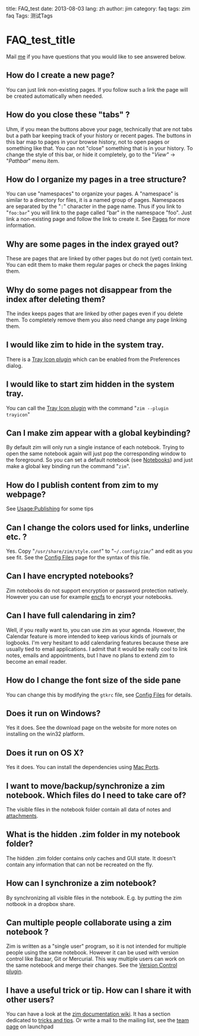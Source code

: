 ﻿title: FAQ_test
date: 2013-08-03
lang: zh
author: jim
category: faq
tags: zim faq
Tags: 测试Tags
# FAQ_test_title

Mail [me](mailto:jaap.karssenberg@gmail.com) if you have questions that you would like to see answered below.

How do I create a new page?
---------------------------
You can just link non-existing pages. If you follow such a link the page will be created automatically when needed.

How do you close these "tabs" ?
-------------------------------
Uhm, if you mean the buttons above your page, technically that are not tabs but a path bar keeping track of your history or recent pages. The buttons in this bar map to pages in your browse history, not to open pages or something like that. You can not "close" something that is in your history. To change the style of this bar, or hide it completely, go to the "*View"* -> "*Pathbar*" menu item.

How do I organize my pages in a tree structure?
-----------------------------------------------
You can use "namespaces" to organize your pages. A "namespace" is similar to a directory for files, it is a named group of pages. Namespaces are separated by the "``:``" character in the page name. Thus if you link to "``foo:bar``" you will link to the page called "bar" in the namespace "foo". Just link a non-existing page and follow the link to create it. See [Pages](./Help/Pages.markdown) for more information.

Why are some pages in the index grayed out?
-------------------------------------------
These are pages that are linked by other pages but do not (yet) contain text. You can edit them to make them regular pages or check the pages linking them.

Why do some pages not disappear from the index after deleting them?
-------------------------------------------------------------------
The index keeps pages that are linked by other pages even if you delete them. To completely remove them you also need change any page linking them.

I would like zim to hide in the system tray.
--------------------------------------------
There is a [Tray Icon plugin](./Plugins/Tray_Icon.markdown) which can be enabled from the Preferences dialog.

I would like to start zim hidden in the system tray.
----------------------------------------------------
You can call the [Tray Icon plugin](./Plugins/Tray_Icon.markdown) with the command "``zim --plugin trayicon``"

Can I make zim appear with a global keybinding?
-----------------------------------------------
By default zim will  only run a single instance of each notebook. Trying to open the same notebook again will just pop the corresponding window to the foreground. So you can set a default notebook (see [Notebooks](./Help/Notebooks.markdown)) and just make a global key binding run the command "``zim``". 

How do I publish content from zim to my webpage?
------------------------------------------------
See [Usage:Publishing](./Usage/Publishing.markdown) for some tips

Can I change the colors used for links, underline etc. ?
--------------------------------------------------------
Yes. Copy "``/usr/share/zim/style.conf``" to "``~/.config/zim/``" and edit as you see fit. See the [Config Files](./Help/Config_Files.markdown) page for the syntax of this file.

Can I have encrypted notebooks?
-------------------------------
Zim notebooks do not support encryption or password protection natively. However you can use for example [encfs](http://www.arg0.net/encfs) to encrypt your notebooks.

Can I have full calendaring in zim?
-----------------------------------
Well, if you really want to, you can use zim as your agenda. However, the Calendar feature is more intended to keep various kinds of journals or logbooks. I'm very hesitant to add calendaring features because these are usually tied to email applications. I admit that it would be really cool to link notes, emails and appointments, but I have no plans to extend zim to become an email reader.

How do I change the font size of the side pane
----------------------------------------------
You can change this by modifying the ``gtkrc`` file, see [Config Files](./Help/Config_Files.markdown) for details.

Does it run on Windows?
-----------------------
Yes it does. See the download page on the website for more notes on installing on the win32 platform.

Does it run on OS X?
--------------------
Yes it does. You can install the dependencies using [Mac Ports](http://www.macports.org/).

I want to move/backup/synchronize a zim notebook. Which files do I need to take care of?
----------------------------------------------------------------------------------------
The visible files in the notebook folder contain all data of notes and [attachments](./Help/Attachments.markdown).

What is the hidden .zim folder in my notebook folder?
-----------------------------------------------------
The hidden .zim folder contains only caches and GUI state. It doesn't contain any information that can not be recreated on the fly.

How can I synchronize a zim notebook?
-------------------------------------
By synchronizing all visible files in the notebook. E.g. by putting the zim notbook in a dropbox share.

Can multiple people collaborate using a zim notebook ?
------------------------------------------------------
Zim is written as a "single user" program, so it is not intended for multiple people using the same notebook. However it can be used with version control like Bazaar, Git or Mercurial. This way multiple users can work on the same notebook and merge their changes. See the [Version Control plugin](./Plugins/Version_Control.markdown).

I have a useful trick or tip. How can I share it with other users?
------------------------------------------------------------------
You can have a look at the [zim documentation wiki](http://www.zim-wiki.org/wiki/doku.php). It has a section dedicated to [tricks and tips](http://www.zim-wiki.org/wiki/doku.php?id=tips_and_tricks). Or write a mail to the mailing list, see the [team page](https://launchpad.net/~zim-wiki) on launchpad


